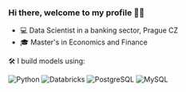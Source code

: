 ### Hi there, welcome to my profile 🚀👋

- 💻 Data Scientist in a banking sector, Prague CZ
- 🎓 Master's in Economics and Finance

🛠️ I build models using:

![Python](https://img.shields.io/badge/https%3A%2F%2Fimg.shields.io%2Fbadge%2Fa-python-white?logo=python&label=%20) ![Databricks](https://img.shields.io/badge/https%3A%2F%2Fimg.shields.io%2Fbadge%2Fa-databricks-white?logo=databricks&label=%20) ![PostgreSQL](https://img.shields.io/badge/https%3A%2F%2Fimg.shields.io%2Fbadge%2Fa-postgresql-white?logo=postgresql&label=%20) ![MySQL](https://img.shields.io/badge/https%3A%2F%2Fimg.shields.io%2Fbadge%2Fa-mysql-white?logo=mysql&label=%20)
